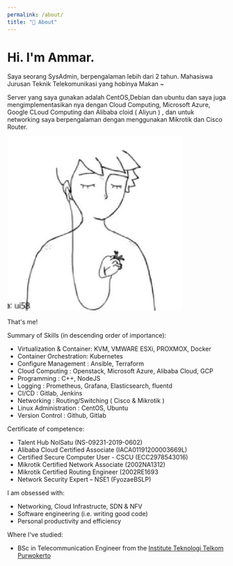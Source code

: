 ```yaml
---
permalink: /about/
title: "👨 About"
---
```


# Hi. I'm Ammar.

Saya seorang SysAdmin, berpengalaman lebih dari 2 tahun. Mahasiswa Jurusan Teknik Telekomunikasi yang hobinya Makan ~

Server yang saya gunakan adalah CentOS,Debian dan ubuntu dan saya juga mengimplementasikan nya dengan Cloud Computing, Microsoft Azure, Google CLoud Computing dan Alibaba cloid ( Aliyun ) , dan untuk networking saya berpengalaman dengan menggunakan Mikrotik dan Cisco Router.

<img src="/assets/images/bio-photo.jpg" style="max-height: 400px">

That's me!

Summary of Skills (in descending order of importance):
- Virtualization & Container: KVM, VMWARE ESXi, PROXMOX, Docker
- Container Orchestration: Kubernetes
- Configure Management : Ansible, Terraform
- Cloud Computing : Openstack, Microsoft Azure, Alibaba Cloud, GCP
- Programming : C++, NodeJS
- Logging : Prometheus, Grafana, Elasticsearch, fluentd
- CI/CD : Gitlab, Jenkins
- Networking : Routing/Switching ( Cisco & Mikrotik )
- Linux Administration : CentOS, Ubuntu
- Version Control : Github, Gitlab

Certificate of competence:
- Talent Hub NolSatu (NS-09231-2019-0602)
- Alibaba Cloud Certified Associate (IACA01191200003669L)
- Certified Secure Computer User - CSCU (ECC2978543016)
- Mikrotik Certified Network Associate (2002NA1312)
- Mikrotik Certified Routing Engineer (2002RE1693 
- Network Security Expert – NSE1 (FyozaeBSLP)

I am obsessed with:
- Networking, Cloud Infrastructe, SDN & NFV
- Software engineering (i.e. writing good code)
- Personal productivity and efficiency

Where I've studied:
- BSc in Telecommunication Engineer from the [Institute Teknologi Telkom Purwokerto](https://ittelkom-pwt.ac.id/)
